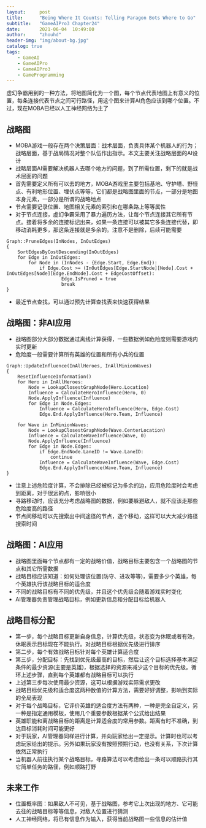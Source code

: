 ```yaml
---
layout:     post
title:      "Being Where It Counts: Telling Paragon Bots Where to Go"
subtitle:   "GameAIPro3 Chapter24"
date:       2021-06-04  10:49:00
author:     "zhouhd"
header-img: "img/about-bg.jpg"
catalog: true
tags:
    - GameAI
    - GameAIPro
    - GameAIPro3
    - GameProgramming
---
```


虚幻争霸用到的一种方法，将地图简化为一个图，每个节点代表地图上有意义的位置，每条连接代表节点之间可行路径，用这个图来计算AI角色应该到哪个位置。不过，现在MOBA已经以人工神经网络为主了

## 战略图
- MOBA游戏一般存在两个决策层面：战术层面，负责具体某个机器人的行为；战略层面，基于战局情况对整个队伍作出指示。本文主要关注战略层面的AI设计
- 战略层面AI需要解决机器人去哪个地方的问题，到了所需位置，剩下的就是战术层面的问题
- 首先需要定义所有可以去的地方，MOBA游戏里主要包括基地、守护塔、野怪点、有利地形位置、埋伏点等等，它们都是战略图里面的节点，一部分是地图本身元素，一部分是所谓的战略地点
- 节点需要记录位置、地图相关元素的索引和在哪条路上等等属性
- 对于节点连接，虚幻争霸采用了暴力遍历方法，让每个节点连接其它所有节点。接着将多余的连接标记出来，如果一条连接可以被其它多条连接代替，即移动消耗更多，那这条连接就是多余的。注意不是删除，后续可能需要
```
Graph::PruneEdges(InNodes, InOutEdges)
{
    SortEdgesByCostDescending(InOutEdges)
    for Edge in InOutEdges:
        for Node in (InNodes - {Edge.Start, Edge.End}):
            if Edge.Cost >= (InOutEdges[Edge.StartNode][Node].Cost + InOutEdges[Node][Edge.EndNode].Cost + EdgeCostOffset):
                    Edge.IsPruned = true
                    break
}
```
- 最近节点查找，可以通过预先计算查找表来快速获得结果

## 战略图：非AI应用
- 战略图部分大部分数据通过离线计算获得，一些数据例如危险度则需要游戏内实时更新
- 危险度一般需要计算所有英雄的位置和所有小兵的位置
```
Graph::UpdateInfluence(InAllHeroes, InAllMinionWaves)
{
    ResetInfluenceInformation()
    for Hero in InAllHeroes:
        Node = LookupClosestGraphNode(Hero.Location)
        Influence = CalculateHeroInfluence(Hero, 0)
        Node.ApplyInfluence(Influence)
        for Edge in Node.Edges:
            Influence = CalculateHeroInfluence(Hero, Edge.Cost)
            Edge.End.ApplyInfluence(Hero.Team, Influence)

    for Wave in InMinionWaves:
        Node = LookupClosestGraphNode(Wave.CenterLocation)
        Influence = CalculateWaveInfluence(Wave, 0)
        Node.ApplyInfluence(Influence)
        for Edge in Node.Edges:
            if Edge.EndNode.LaneID != Wave.LaneID:
                continue
            Influence = CalculateWaveInfluence(Wave, Edge.Cost)
            Edge.End.ApplyInfluence(Wave.Team, Influence)
}
```
- 注意上述危险度计算，不会排除已经被标记为多余的边，应用危险度时会考虑到距离，对于很远的点，影响很小
- 寻路移动时，应该充分考虑战略图的数据，例如要躲避敌人，就不应该走那些危险度高的路径
- 节点间移动可以先搜索出中间途径的节点，逐个移动，这样可以大大减少路径搜索时间

## 战略图：AI应用
- 战略图里面每个节点都有一定的战略价值，战略目标主要包含一个战略图的节点和其它所需数据
- 战略目标应该知道：如何处理该位置(防守、进攻等等)，需要多少个英雄，每个英雄执行该战略目标的适合度
- 不同的战略目标有不同的优先级，并且这个优先级会随着游戏实时变化
- AI管理器负责管理战略目标，例如更新信息和分配目标给机器人

## 战略目标分配
- 第一步，每个战略目标更新自身信息，计算优先级，状态变为休眠或者有效，休眠表示目标现在不能执行。对战略目标根据优先级进行排序
- 第二步，每个有效战略目标针对每个英雄计算适合度
- 第三步，分配目标：先找到优先级最高的目标，然后让这个目标选择基本满足条件的最少资源(主要是英雄)，根据选择的资源来减少这个目标的优先级。循环上述步骤，直到每个英雄都有战略目标可以执行
- 上述第三步每次使用最少资源，这可以根据游戏实际需求更改
- 战略目标优先级和适合度这两种数值的计算方法，需要好好调整，影响到实际的全局表现
- 对于每个战略目标，它评价英雄的适合度方法有两种，一种是完全自定义，另一种是指定通用模板，使用几个重要参数根据某个公式给出结果
- 英雄职能和离战略目标的距离是计算适合度的常用参数。距离有时不准确，到达目标消耗时间可能更好
- 对于玩家，AI管理器同样进行计算，并向玩家给出一定提示。计算时也可以考虑玩家给出的提示。另外如果玩家没有按照预期行动，也没有关系，下次计算依然正常执行
- 当机器人前往执行某个战略目标，寻路算法可以考虑给出一条可以顺路执行其它简单任务的路径，例如顺路打野

## 未来工作
- 位置概率图：如果敌人不可见，基于战略图，参考它上次出现的地方、它可能去往的战略目标等等信息，对敌人位置进行猜测
- 人工神经网络，将已有信息作为输入，获得当前战略图一些信息的估计值
